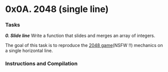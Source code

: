 # 0x0A. 2048 (single line)

### Tasks

_**0. Slide line**_
Write a function that slides and merges an array of integers.

The goal of this task is to reproduce the [2048 game](https://intranet.hbtn.io/rltoken/zbaecdLFfcqthH0X60M62g)(NSFW !!) mechanics on a single horizontal line.

### Instructions and Compilation